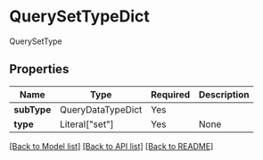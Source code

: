 # QuerySetTypeDict

QuerySetType

## Properties
| Name | Type | Required | Description |
| ------------ | ------------- | ------------- | ------------- |
**subType** | QueryDataTypeDict | Yes |  |
**type** | Literal["set"] | Yes | None |


[[Back to Model list]](../../../README.md#models-v1-link) [[Back to API list]](../../../README.md#documentation-for-api-endpoints) [[Back to README]](../../../README.md)
